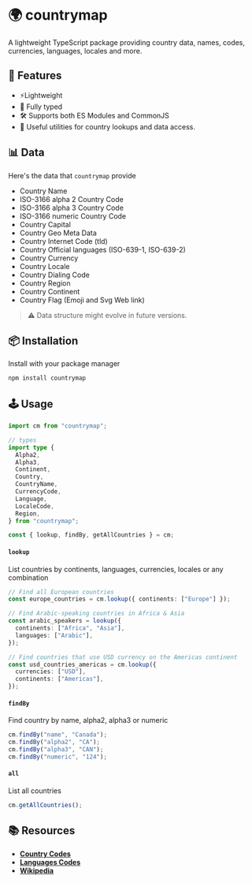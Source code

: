 # 🌍 countrymap

A lightweight TypeScript package providing country data, names, codes, currencies, languages, locales and more.

## 🧩 Features

- ⚡️Lightweight
- 📝 Fully typed
- 🛠️ Supports both ES Modules and CommonJS
- 🔎 Useful utilities for country lookups and data access.

## 📊 Data

Here's the data that `countrymap` provide

- Country Name
- ISO-3166 alpha 2 Country Code
- ISO-3166 alpha 3 Country Code
- ISO-3166 numeric Country Code
- Country Capital
- Country Geo Meta Data
- Country Internet Code (tld)
- Country Official languages (ISO-639-1, ISO-639-2)
- Country Currency
- Country Locale
- Country Dialing Code
- Country Region
- Country Continent
- Country Flag (Emoji and Svg Web link)

> ⚠️ Data structure might evolve in future versions.

## 📦 Installation

Install with your package manager

```bash
npm install countrymap
```

## 🕹️ Usage

```ts
import cm from "countrymap";

// types
import type {
  Alpha2,
  Alpha3,
  Continent,
  Country,
  CountryName,
  CurrencyCode,
  Language,
  LocaleCode,
  Region,
} from "countrymap";

const { lookup, findBy, getAllCountries } = cm;
```

#### `lookup`

List countries by continents, languages, currencies, locales or any combination

```ts
// Find all European countries
const europe_countries = cm.lookup({ continents: ["Europe"] });

// Find Arabic-speaking countries in Africa & Asia
const arabic_speakers = lookup({
  continents: ["Africa", "Asia"],
  languages: ["Arabic"],
});

// Find countries that use USD currency on the Americas continent
const usd_countries_americas = cm.lookup({
  currencies: ["USD"],
  continents: ["Americas"],
});
```

#### `findBy`

Find country by name, alpha2, alpha3 or numeric

```ts
cm.findBy("name", "Canada");
cm.findBy("alpha2", "CA");
cm.findBy("alpha3", "CAN");
cm.findBy("numeric", "124");
```

#### `all`

List all countries

```ts
cm.getAllCountries();
```

## 📚 Resources

- **[Country Codes](https://www.iso.org/obp/ui)**
- **[Languages Codes](https://www.loc.gov/standards/iso639-2/php/code_list.php)**
- **[Wikipedia](https://www.wikipedia.org)**
